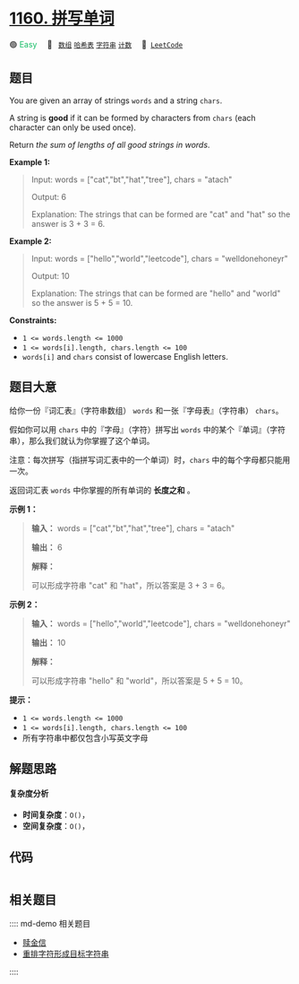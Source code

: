# [1160. 拼写单词](https://leetcode.com/problems/find-words-that-can-be-formed-by-characters)

🟢 <font color=#15bd66>Easy</font>&emsp; 🔖&ensp; [`数组`](/leetcode/outline/tag/array.md) [`哈希表`](/leetcode/outline/tag/hash-table.md) [`字符串`](/leetcode/outline/tag/string.md) [`计数`](/leetcode/outline/tag/counting.md)&emsp; 🔗&ensp;[`LeetCode`](https://leetcode.com/problems/find-words-that-can-be-formed-by-characters)


## 题目

You are given an array of strings `words` and a string `chars`.

A string is **good** if it can be formed by characters from `chars` (each
character can only be used once).

Return _the sum of lengths of all good strings in words_.



**Example 1:**

> Input: words = ["cat","bt","hat","tree"], chars = "atach"
> 
> Output: 6
> 
> Explanation: The strings that can be formed are "cat" and "hat" so the answer is 3 + 3 = 6.

**Example 2:**

> Input: words = ["hello","world","leetcode"], chars = "welldonehoneyr"
> 
> Output: 10
> 
> Explanation: The strings that can be formed are "hello" and "world" so the answer is 5 + 5 = 10.

**Constraints:**

  * `1 <= words.length <= 1000`
  * `1 <= words[i].length, chars.length <= 100`
  * `words[i]` and `chars` consist of lowercase English letters.


## 题目大意

给你一份『词汇表』（字符串数组） `words` 和一张『字母表』（字符串） `chars`。

假如你可以用 `chars` 中的『字母』（字符）拼写出 `words` 中的某个『单词』（字符串），那么我们就认为你掌握了这个单词。

注意：每次拼写（指拼写词汇表中的一个单词）时，`chars` 中的每个字母都只能用一次。

返回词汇表 `words` 中你掌握的所有单词的 **长度之和** 。



**示例 1：**

> 
> 
> 
> 
> 
> **输入：** words = ["cat","bt","hat","tree"], chars = "atach"
> 
> **输出：** 6
> 
> **解释：**
> 
> 可以形成字符串 "cat" 和 "hat"，所以答案是 3 + 3 = 6。
> 
> 

**示例 2：**

> 
> 
> 
> 
> 
> **输入：** words = ["hello","world","leetcode"], chars = "welldonehoneyr"
> 
> **输出：** 10
> 
> **解释：**
> 
> 可以形成字符串 "hello" 和 "world"，所以答案是 5 + 5 = 10。
> 
> 



**提示：**

  * `1 <= words.length <= 1000`
  * `1 <= words[i].length, chars.length <= 100`
  * 所有字符串中都仅包含小写英文字母


## 解题思路

#### 复杂度分析

- **时间复杂度**：`O()`，
- **空间复杂度**：`O()`，

## 代码

```javascript

```

## 相关题目

:::: md-demo 相关题目
- [赎金信](https://leetcode.com/problems/ransom-note)
- [重排字符形成目标字符串](https://leetcode.com/problems/rearrange-characters-to-make-target-string)

::::
